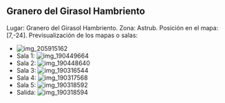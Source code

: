 ## Granero del Girasol Hambriento
Lugar: Granero del Girasol Hambriento.
Zona: Astrub.
Posición en el mapa: [7,-24].
Previsualización de los mapas o salas:
- ![img_205915162](https://media.discordapp.net/attachments/1115311447145193482/1115348186152837172/205915162.jpg)
- Sala 1: ![img_190449664](https://media.discordapp.net/attachments/1115311447145193482/1115343811074330804/190449664.jpg)
- Sala 2: ![img_190448640](https://media.discordapp.net/attachments/1115311447145193482/1115343789465276517/190448640.jpg)
- Sala 3: ![img_190316544](https://media.discordapp.net/attachments/1115311447145193482/1115343778660765696/190316544.jpg)
- Sala 4: ![img_190317568](https://media.discordapp.net/attachments/1115311447145193482/1115343783513567404/190317568.jpg)
- Sala 5: ![img_190318592](https://media.discordapp.net/attachments/1115311447145193482/1115343785350680766/190318592.jpg)
- Salida: ![img_190318594](https://media.discordapp.net/attachments/1115311447145193482/1115343788056006707/190318594.jpg)